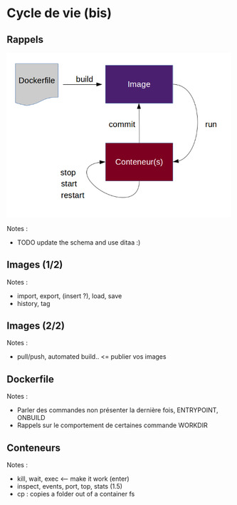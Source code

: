 # Cycle de vie (bis)



## Rappels

![](resources/images/decouverte-conteneur-workflow.png)

Notes :
- TODO update the schema and use ditaa :)



## Images (1/2)

Notes :
- import, export, (insert ?), load, save
- history, tag



## Images (2/2)

Notes :
- pull/push, automated build.. <= publier vos images



## Dockerfile

Notes :
- Parler des commandes non présenter la dernière fois, ENTRYPOINT,
  ONBUILD
- Rappels sur le comportement de certaines commande WORKDIR



## Conteneurs

Notes :
- kill, wait, exec <-- make it work (enter)
- inspect, events, port, top, stats (1.5)
- cp : copies a folder out of a container fs
